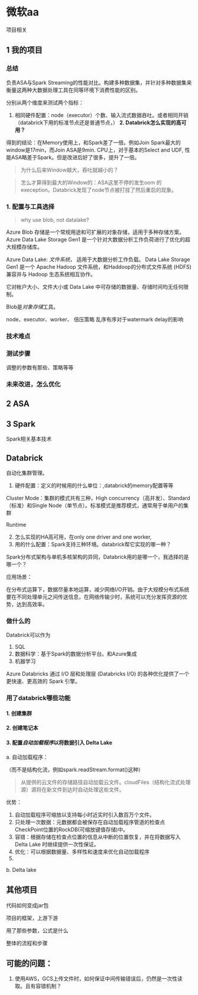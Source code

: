 # 微软aa
项目相关

## 1 我的项目

### 总结

负责ASA与Spark Streaming的性能对比。构建多种数据集，并针对多种数据集来衡量这两种大数据处理工具在同等环境下消费性能的区别。

分别从两个维度来测试两个指标：

1. 相同硬件配置：node（executor）个数、输入流式数据吞吐。或者相同开销（databrick下用的标准节点还是普通节点，）
**2. Databrick怎么实现的高可用？**

得到的结论：在Memory使用上，和Spark差了一倍。例如Join Spark最大的window是17min，而Join ASA是9min.
CPU上，对于基本的Select and UDF, 性能ASA略差于Spark。但是改进后好了很多，提升了一倍。


> 为什么后来Window越大，吞吐就越小的？

> 怎么才算得到最大的Window的：ASA这里不停的发生oom 的exeception。Databrick发现了node节点被打挂了然后重启的现象。


### 1. 配置与工具选择


> why use blob, not datalake?

Azure Blob 存储是一个常规用途和可扩展的对象存储，适用于多种存储方案。 Azure Data Lake Storage Gen1 是一个针对大数据分析工作负荷进行了优化的超大规模存储库。

Azure Data Lake:
*文件系统*， 适用于大数据分析工作负载。
Data Lake Storage Gen1 是一个 Apache Hadoop 文件系统，和Haddoop的分布式文件系统 (HDFS) 兼容并与 Hadoop 生态系统相互协作。

它对帐户大小、文件大小或 Data Lake 中可存储的数据量、存储时间均无任何限制。 

Blob是*对象存储*工具。



node、executor、worker、
倍压策略
乱序有序对于watermark delay的影响

### 技术难点

### 测试步骤

调整的参数有那些、策略等等

### 未来改进，怎么优化


## 2 ASA



## 3 Spark

Spark相关基本技术


## Databrick

自动化集群管理。

1. 硬件配置：定义的时候用的什么单位：,databrick的memory配置等等

Cluster Mode：集群的模式共有三种，High concurrency（高并发）、Standard（标准）和Single Node（单节点）。标准模式是推荐模式，通常用于单用户的集群

Runtime

2. 怎么实现的HA高可用，在only one driver and one worker,
3. 用的什么配置：Spark支持三种环境。databrick帮它实现的哪一种？

Spark分布式架构与单机多核架构的异同，Databrick用的是哪一个，我选择的是哪一个？

应用场景：

在分布式运算下，数据尽量本地运算，减少网络I/O开销。由于大规模分布式系统要在不同处理单元之间传送信息，在网络传输少时，系统可以充分发挥资源的优势，达到高效率。

### 做什么的
Databrick可以作为
1. SQL
2. 数据科学：基于Spark的数据分析平台。和Azure集成
3. 机器学习

Azure Databricks 通过 I/O 层和处理层 (Databricks I/O) 的各种优化提供了一个更快速、更高效的 Spark 引擎。

### 用了databrick哪些功能

#### 1. 创建集群
#### 2. 创建笔记本
#### 3. 配置*自动加载程序*以将数据引入 Delta Lake

a. 自动加载程序：

（而不是结构化流，例如spark.readStream.format()这种）
> 从提供的云文件的存储路径自动加载云文件。cloudFiles（结构化流式处理源）源将在新文件到达时自动处理这些文件。

优势：

1. 自动加载程序可缩放以支持每小时近实时引入数百万个文件。
2. 只处理一次数据：元数据都会被保存在自动加载程序管道的检查点CheckPoint位置的RockDB(可缩放键值存储)中。
3. 容错：根据存储在检查点位置的信息从中断的位置恢复，并在将数据写入 Delta Lake 时继续提供一次性保证。
4. 优化：可以根据数据量、多样性和速度来优化自动加载程序
5. 

b. Delta lake
## 其他项目

代码如何变成jar包

项目的框架，上游下游

用了那些参数，公式是什么

整体的流程和步骤

## 可能的问题：

1. 使用AWS，GCS上传文件时，如何保证中间传输错误后，仍然是一次性读取。且有容错机制？
